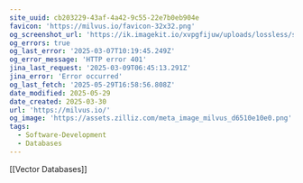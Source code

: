 ```yaml
---
site_uuid: cb203229-43af-4a42-9c55-22e7b0eb904e
favicon: 'https://milvus.io/favicon-32x32.png'
og_screenshot_url: 'https://ik.imagekit.io/xvpgfijuw/uploads/lossless/screenshots/20250529_Milvus_og_screenshot.jpeg'
og_errors: true
og_last_error: '2025-03-07T10:19:45.249Z'
og_error_message: 'HTTP error 401'
jina_last_request: '2025-03-09T06:45:13.291Z'
jina_error: 'Error occurred'
og_last_fetch: '2025-05-29T16:58:56.808Z'
date_modified: 2025-05-29
date_created: 2025-03-30
url: 'https://milvus.io/'
og_image: 'https://assets.zilliz.com/meta_image_milvus_d6510e10e0.png'
tags:
  - Software-Development
  - Databases
---
```


[[Vector Databases]]